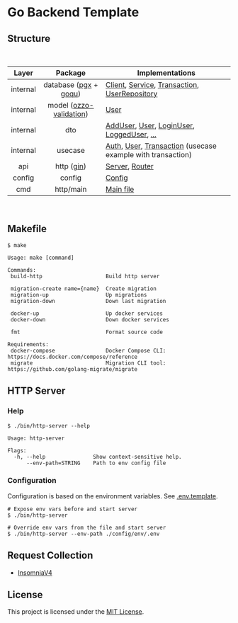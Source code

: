 # Go Backend Template

## Structure

<br>
<table align="center">
<thead>
<tr>
<th>Layer</th>
<th>Package</th>
<th>Implementations</th>
</tr>
</thead>
<tbody>
<tr>
<td align="center">internal</td>
<td align="center">database (<a href="https://github.com/jackc/pgx">pgx</a> + <a href="https://github.com/doug-martin/goqu">goqu</a>)</td>
<td>
    <a href="./internal/database/client.go">Client</a>, 
    <a href="./internal/database/service.go">Service</a>, 
    <a href="./internal/database/transaction.go">Transaction</a>, 
    <a href="./internal/database/repository/user.go">UserRepository</a>
</td>
</tr>
<tr>
<td align="center">internal</td>
<td align="center">model (<a href="https://github.com/go-ozzo/ozzo-validation">ozzo-validation</a>)</td>
<td><a href="./internal/model/user.go">User</a></td>
</tr>
<tr>
<td>internal</td>
<td align="center">dto</td>
<td>
    <a href="./internal/dto/add_user.go">AddUser</a>,
    <a href="./internal/dto/user.go">User</a>,
    <a href="./internal/dto/login_user.go">LoginUser</a>,
    <a href="./internal/dto/logged_user.go">LoggedUser</a>,
    <a href="./internal/dto/">...</a>
</td>
</tr>
<tr>
<td align="center">internal</td>
<td align="center">usecase</td>
<td>
    <a href="./internal/usecase/auth.go">Auth</a>, 
    <a href="./internal/usecase/user.go">User</a>, 
    <a href="./internal/usecase/transaction.go">Transaction</a> (usecase example with transaction)
</td>
</tr>
<tr>
<td align="center">api</td>
<td align="center">http (<a href="https://github.com/gin-gonic/gin">gin</a>)</td>
<td>
    <a href="./api/http/server.go">Server</a>, 
    <a href="./api/http/router.go">Router</a>
</td>
</tr>
<tr>
<td align="center">config</td>
<td align="center">config</td>
<td><a href="./config/config.go">Config</a></td>
</tr>
<tr>
<td align="center">cmd</td>
<td align="center">http/main</td>
<td><a href="./cmd/http/main.go">Main file</a></td>
</tr>
</tbody>
</table>
<br>

## Makefile

```shell
$ make

Usage: make [command]

Commands:
 build-http                    Build http server

 migration-create name={name}  Create migration
 migration-up                  Up migrations
 migration-down                Down last migration

 docker-up                     Up docker services
 docker-down                   Down docker services

 fmt                           Format source code

Requirements:
 docker-compose                Docker Compose CLI: https://docs.docker.com/compose/reference
 migrate                       Migration CLI tool: https://github.com/golang-migrate/migrate

```

## HTTP Server

### Help

```shell
$ ./bin/http-server --help

Usage: http-server

Flags:
  -h, --help               Show context-sensitive help.
      --env-path=STRING    Path to env config file
```

### Configuration

Configuration is based on the environment variables. See [.env.template](./config/env/.env.template).

```shell
# Expose env vars before and start server
$ ./bin/http-server

# Override env vars from the file and start server
$ ./bin/http-server --env-path ./config/env/.env
```

## Request Collection
* [InsomniaV4](./assets/api-collection.insomnia-v4.json)

## License

This project is licensed under the [MIT License](https://github.com/pvarentsov/go-backend-template/blob/main/LICENSE).
